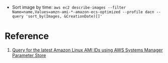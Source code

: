 - Sort image by time: `aws ec2 describe-images --filter Name=name,Values=amzn-ami-*-amazon-ecs-optimized --profile dacn --query 'sort_by(Images, &CreationDate)[]'`

# Reference

1. [Query for the latest Amazon Linux AMI IDs using AWS Systems Manager Parameter Store](https://aws.amazon.com/blogs/compute/query-for-the-latest-amazon-linux-ami-ids-using-aws-systems-manager-parameter-store/)
